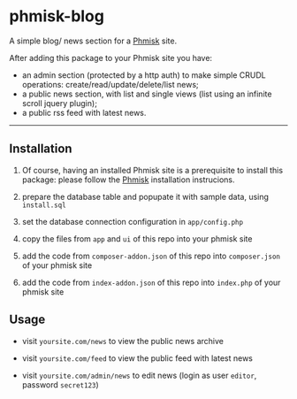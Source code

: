 phmisk-blog
===========

A simple blog/ news section for a [Phmisk](https://github.com/groucho75/phmisk) site.

After adding this package to your Phmisk site you have:

* an admin section (protected by a http auth) to make simple CRUDL operations: create/read/update/delete/list news;
* a public news section, with list and single views (list using an infinite scroll jquery plugin);
* a public rss feed with latest news.

***

Installation
------------

1. Of course, having an installed Phmisk site is a prerequisite to install this package: please follow the [Phmisk](https://github.com/groucho75/phmisk) installation instrucions.

2. prepare the database table and popupate it with sample data, using `install.sql`

3. set the database connection configuration in `app/config.php`

4. copy the files from `app` and `ui` of this repo into your phmisk site

5. add the code from `composer-addon.json` of this repo into `composer.json` of your phmisk site

6. add the code from `index-addon.json` of this repo into `index.php` of your phmisk site

Usage
-----

* visit `yoursite.com/news` to view the public news archive

* visit `yoursite.com/feed` to view the public feed with latest news

* visit `yoursite.com/admin/news` to edit news (login as user `editor`, password `secret123`)



